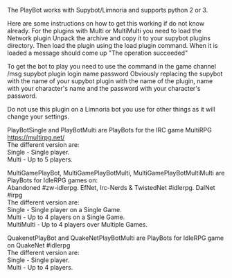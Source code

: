 The PlayBot works with Supybot/Limnoria and supports python 2 or 3.

Here are some instructions on how to get this working if do not know already.
For the plugins with Multi or MultiMulti you need to load the Network plugin
Unpack the archive and copy it to your supybot plugins directory.
Then load the plugin using the load plugin command.
When it is loaded a message should come up "The operation succeeded"

To get the bot to play you need to use the command in the game channel /msg supybot plugin login name password
Obviously replacing the supybot with the name of your supybot plugin with the name of the plugin, name with your character's name and the password with your character's password.  

Do not use this plugin on a Limnoria bot you use for other things as it will change your settings.

PlayBotSingle and PlayBotMulti are PlayBots for the IRC game MultiRPG https://multirpg.net/  
The different version are:  
Single - Single player.  
Multi - Up to 5 players.  

MultiGamePlayBot, MultiGamePlayBotMulti, MultiGamePlayBotMultiMulti are PlayBots for IdleRPG games on:  
Abandoned #zw-idlerpg.  EfNet, Irc-Nerds & TwistedNet #idlerpg.  DalNet #irpg  
The different version are:  
Single - Single player on a Single Game.  
Multi - Up to 4 players on a Single Game.  
MultiMulti - Up to 4 players over Multiple Games.  

QuakenetPlayBot and QuakeNetPlayBotMulti are PlayBots for IdleRPG game on QuakeNet #idlerpg  
The different version are:  
Single - Single player.  
Multi - Up to 4 players.
